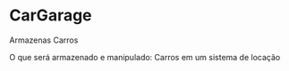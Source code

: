# CarGarage
Armazenas Carros

O que será armazenado e manipulado: Carros em um sistema de locação


